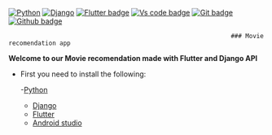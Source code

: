 
[![Python](https://forthebadge.com/images/badges/made-with-python.svg)](https://www.python.org/downloads/)
[![Django](https://img.shields.io/badge/Python-Django-orange)](https://www.djangoproject.com/download/)
[![Flutter badge](https://badgen.net/pub/flutter-platform/xml)](https://flutter.dev/)
[![Vs code badge](https://badgen.net/badge/icon/visualstudio?icon=visualstudio&label)](https://code.visualstudio.com/download)
[![Git badge](https://badgen.net/badge/icon/git?icon=git&label)](https://git-scm.com/downloads)
[![Github badge](https://badgen.net/badge/icon/github?icon=github&label)](https://github.com/)


                                                                 ### Movie recomendation app


 **Welcome to our Movie recomendation made with Flutter and Django API** 

- First you need to install the following:

  -[Python](https://www.python.org/downloads/)  
  - [Django](https://www.djangoproject.com/download/)
  - [Flutter](https://flutter.dev/)
  - [Android studio](https://developer.android.com/studio?hl=pt-br)


